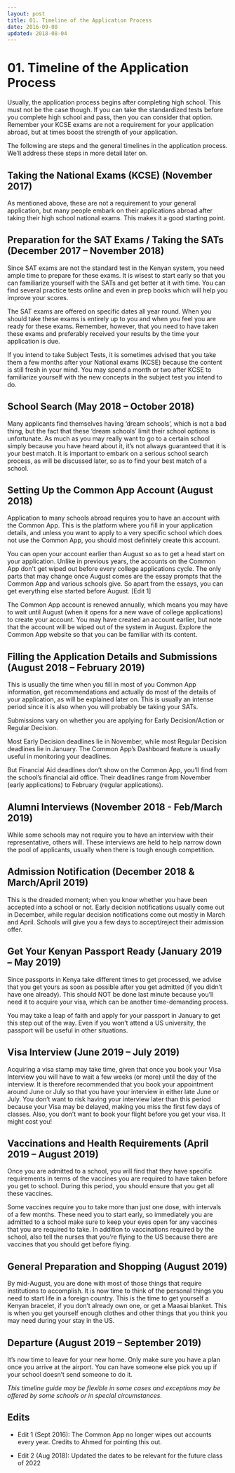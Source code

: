 ```yaml
---
layout: post
title: 01. Timeline of the Application Process
date: 2016-09-08
updated: 2018-08-04
---
```


# 01. Timeline of the Application Process

Usually, the application process begins after completing high school. This must not be the case though. If you can take the standardized tests before you complete high school and pass, then you can consider that option. Remember your KCSE exams are not a requirement for your application abroad, but at times boost the strength of your application.

The following are steps and the general timelines in the application process. We’ll address these steps in more detail later on.

## Taking the National Exams (KCSE) (November 2017)

As mentioned above, these are not a requirement to your general application, but many people embark on their applications abroad after taking their high school national exams. This makes it a good starting point.

## Preparation for the SAT Exams / Taking the SATs  (December 2017 – November 2018)

Since SAT exams are not the standard test in the Kenyan system, you need ample time to prepare for these exams. It is wisest to start early so that you can familiarize yourself with the SATs and get better at it with time. You can find several practice tests online and even in prep books which will help you improve your scores.

The SAT exams are offered on specific dates all year round. When you should take these exams is entirely up to you and when you feel you are ready for these exams. Remember, however, that you need to have taken these exams and preferably received your results by the time your application is due.

If you intend to take Subject Tests, it is sometimes advised that you take them a few months after your National exams (KCSE) because the content is still fresh in your mind. You may spend a month or two after KCSE to familiarize yourself with the new concepts in the subject test you intend to do.

## School Search (May 2018 – October 2018)

Many applicants find themselves having ‘dream schools’, which is not a bad thing, but the fact that these ‘dream schools’ limit their school options is unfortunate. As much as you may really want to go to a certain school simply because you have heard about it, it’s not always guaranteed that it is your best match. It is important to embark on a serious school search process, as will be discussed later, so as to find your best match of a school.  

## Setting Up the Common App Account (August 2018)

Application to many schools abroad requires you to have an account with the Common App. This is the platform where you fill in your application details, and unless you want to apply to a very specific school which does not use the Common App, you should most definitely create this account.

You can open your account earlier than August so as to get a head start on your application. Unlike in previous years, the accounts on the Common App don't get wiped out before every college applications cycle. The only parts that may change once August comes are the essay prompts that the Common App and various schools give. So apart from the essays, you can get everything else started before August. [Edit 1]

The Common App account is renewed annually, which means you may have to wait until August (when it opens for a new wave of college applications) to create your account. You may have created an account earlier, but note that the account will be wiped out of the system in August. Explore the Common App website so that you can be familiar with its content.

## Filling the Application Details and Submissions (August 2018 – February 2019)

This is usually the time when you fill in most of you Common App information, get recommendations and actually do most of the details of your application, as will be explained later on. This is usually an intense period since it is also when you will probably be taking your SATs.

Submissions vary on whether you are applying for Early Decision/Action or Regular Decision.

Most Early Decision deadlines lie in November, while most Regular Decision deadlines lie in January. The Common App’s Dashboard feature is usually useful in monitoring your deadlines.

But Financial Aid deadlines don’t show on the Common App, you’ll find from the school’s financial aid office. Their deadlines range from November (early applications) to February (regular applications).

## Alumni Interviews (November 2018 - Feb/March 2019)

While some schools may not require you to have an interview with their representative, others will. These interviews are held to help narrow down the pool of applicants, usually when there is tough enough competition.

## Admission Notification (December 2018 & March/April 2019)

This is the dreaded moment; when you know whether you have been accepted into a school or not. Early decision notifications usually come out in December, while regular decision notifications come out mostly in March and April. Schools will give you a few days to accept/reject their admission offer.

## Get Your Kenyan Passport Ready (January 2019 – May 2019)

Since passports in Kenya take different times to get processed, we advise that you get yours as soon as possible after you get admitted (if you didn’t have one already). This should NOT be done last minute because you’ll need it to acquire your visa, which can be another time-demanding process.

You may take a leap of faith and apply for your passport in January to get this step out of the way. Even if you won’t attend a US university, the passport will be useful in other situations.

## Visa Interview (June 2019 – July 2019)

Acquiring a visa stamp may take time, given that once you book your Visa Interview you will have to wait a few weeks (or more) until the day of the interview. It is therefore recommended that you book your appointment around June or July so that you have your interview in either late June or July. You don’t want to risk having your interview later than this period because your Visa may be delayed, making you miss the first few days of classes. Also, you don’t want to book your flight before you get your visa. It might cost you!

## Vaccinations and Health Requirements (April 2019 – August 2019)

Once you are admitted to a school, you will find that they have specific requirements in terms of the vaccines you are required to have taken before you get to school. During this period, you should ensure that you get all these vaccines.

Some vaccines require you to take more than just one dose, with intervals of a few months. These need you to start early, so immediately you are admitted to a school make sure to keep your eyes open for any vaccines that you are required to take. In addition to vaccinations required by the school, also tell the nurses that you’re flying to the US because there are vaccines that you should get before flying.

## General Preparation and Shopping (August 2019)

By mid-August, you are done with most of those things that require institutions to accomplish. It is now time to think of the personal things you need to start life in a foreign country. This is the time to get yourself a Kenyan bracelet, if you don’t already own one, or get a Maasai blanket. This is when you get yourself enough clothes and other things that you think you may need during your stay in the US.

## Departure (August 2019 – September 2019)

It’s now time to leave for your new home. Only make sure you have a plan once you arrive at the airport. You can have someone else pick you up if your school doesn’t send someone to do it.

*This timeline guide may be flexible in some cases and exceptions may be offered by some schools or in special circumstances.*

## Edits

* Edit 1 (Sept 2016): The Common App no longer wipes out accounts every year. Credits to Ahmed for pointing this out.

* Edit 2 (Aug 2018): Updated the dates to be relevant for the future class of 2022